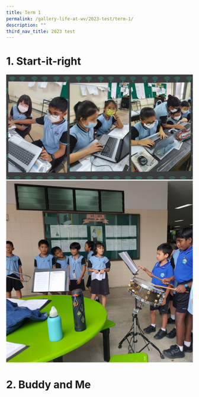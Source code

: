 ```yaml
---
title: Term 1
permalink: /gallery-life-at-wv/2023-test/term-1/
description: ""
third_nav_title: 2023 test
---
```

# 1. Start-it-right
![](/images/14.jpeg)
<br>
![](/images/20200121_102050.jpeg)
# 2. Buddy and Me